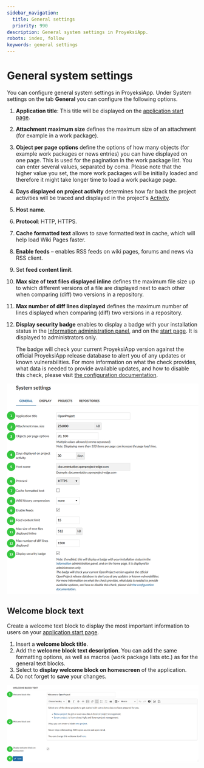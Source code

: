```yaml
---
sidebar_navigation:
  title: General settings
  priority: 990
description: General system settings in ProyeksiApp.
robots: index, follow
keywords: general settings
---
```

# General system settings

You can configure general system settings in ProyeksiApp. Under System settings on the tab **General** you can configure the following options.

1. **Application title**: This title will be displayed on the [application start page](../../../user-guide/start-page).

2. **Attachment maximum size** defines the maximum size of an attachment (for example in a work package).

3. **Object per page options** define the options of how many objects  (for example work packages or news entries) you can have displayed on one page. This is used for the pagination in the work package list. You can enter several values, separated by coma. Please note that the higher value you set, the more work packages will be initially loaded and therefore it might take longer time to load a work package page.

4. **Days displayed on project activity** determines how far back the project activities will be traced and displayed in the project's [Activity](../../../user-guide/activity).

5. **Host name**.

6. **Protocol**: HTTP, HTTPS.

7. **Cache formatted text** allows to save formatted text in cache, which will help load Wiki Pages faster.

8. **Enable feeds** – enables RSS feeds on wiki pages, forums and news via RSS client.

9. Set **feed content limit**.

10. **Max size of text files displayed inline** defines the maximum file size up to which different versions of a file are displayed next to each other when comparing (diff) two versions in a repository.

11. **Max number of diff lines displayed** defines the maximum number of lines displayed when comparing (diff) two versions in a repository.

12. **Display security badge** enables to display a badge with your installation status in the [Information administration panel](../../information), and on the [start page](../../../user-guide/start-page). It is displayed to administrators only.

    The badge will check your current ProyeksiApp version against the official ProyeksiApp release database to alert you of any updates or  known vulnerabilities. For more information on what the check provides,  what data is needed to provide available updates, and how to disable this check, please visit [the configuration documentation](../../information#security-badge).        

![System-admin-guide-system-settings-general](System-admin-guide-system-settings-general.png)

## Welcome block text

Create a welcome text block to display the most important information to users on your [application start page](../../../user-guide/start-page).

1. Insert a **welcome block title**.
2. Add the **welcome block text description**. You can add the same formatting options, as well as macros (work package lists etc.) as for the general text blocks.
3. Select to **display welcome block on homescreen** of the application.
4. Do not forget to **save** your changes.

![Sys-admin-general-welcome-text-block](Sys-admin-general-welcome-text-block.png)

